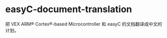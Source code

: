 easyC-document-translation
==========================

把 VEX ARM® Cortex®-based Microcontroller 和 easyC 的文档翻译成中文的计划。
